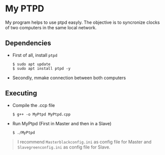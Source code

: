# My PTPD 
My program helps to use ptpd easyly. The objective is to syncronize clocks of two computers in the same local network.

## Dependencies

* First of all, install `ptpd`
    ```
    $ sudo apt update
    $ sudo apt install ptpd -y
    ```
* Secondly, mmake connection between both computers

## Executing
* Compile the .ccp file
    ```
    $ g++ -o MyPtpd MyPtpd.cpp
    ```
* Run MyPtpd (First in Master and then in a Slave)
    ```
    $ ./MyPtpd
    ```
> I recommend `Masterblackconfig.ini` as config file for Master and `Slavegreenconfig.ini` as config file for Slave.